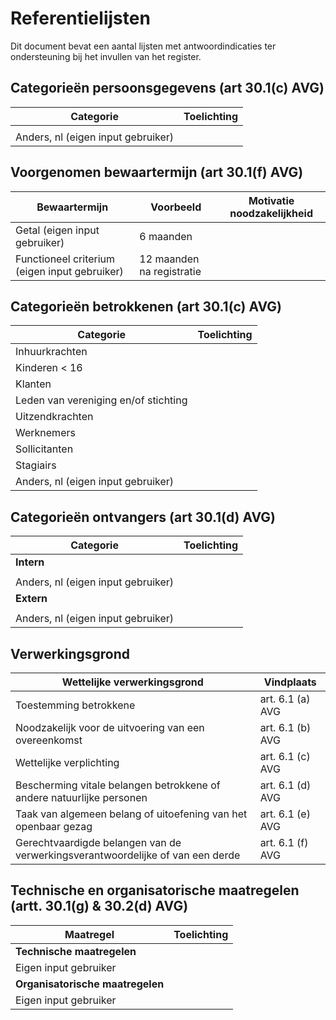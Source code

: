 # Referentielijsten

Dit document bevat een aantal lijsten met antwoordindicaties ter ondersteuning bij het invullen van het register. 

## Categorieën persoonsgegevens (art 30.1(c) AVG)
| Categorie | Toelichting |
| ------------- | ------------- |
| | |
| Anders, nl (eigen input gebruiker)  |  |

## Voorgenomen bewaartermijn (art 30.1(f) AVG)
| Bewaartermijn | Voorbeeld | Motivatie noodzakelijkheid
| ------------- | ------------- | ------------- |
| Getal (eigen input gebruiker) | 6 maanden | |
| Functioneel criterium (eigen input gebruiker) | 12 maanden na registratie | |


## Categorieën betrokkenen (art 30.1(c) AVG)
| Categorie | Toelichting |
| ------------- | ------------- |
| Inhuurkrachten|  |
| Kinderen < 16|  |
| Klanten |  |
| Leden van vereniging en/of stichting |  |
| Uitzendkrachten |  |
| Werknemers |  |
| Sollicitanten |  |
| Stagiairs|  |
| Anders, nl (eigen input gebruiker) |  |

## Categorieën ontvangers (art 30.1(d) AVG)
| Categorie | Toelichting |
| ------------- | ------------- |
| **Intern**|  |
| |  |
| Anders, nl (eigen input gebruiker) |  |
| **Extern**|  |
| |  |
| Anders, nl (eigen input gebruiker)  |  |

## Verwerkingsgrond
| Wettelijke verwerkingsgrond | Vindplaats |
| ------------- | ------------- |
| Toestemming betrokkene  | art. 6.1 (a) AVG |
| Noodzakelijk voor de uitvoering van een overeenkomst | art. 6.1 (b) AVG |
| Wettelijke verplichting  | art. 6.1 (c) AVG |
| Bescherming vitale belangen betrokkene of andere natuurlijke personen  | art. 6.1 (d) AVG |
| Taak van algemeen belang of uitoefening van het openbaar gezag  | art. 6.1 (e) AVG |
| Gerechtvaardigde belangen van de verwerkingsverantwoordelijke of van een derde | art. 6.1 (f) AVG |

## Technische en organisatorische maatregelen (artt. 30.1(g) & 30.2(d) AVG)
| Maatregel | Toelichting |
| ------------- | ------------- |
| **Technische maatregelen** |  |
| Eigen input gebruiker |  |
| **Organisatorische maatregelen** |  |
| Eigen input gebruiker |  |